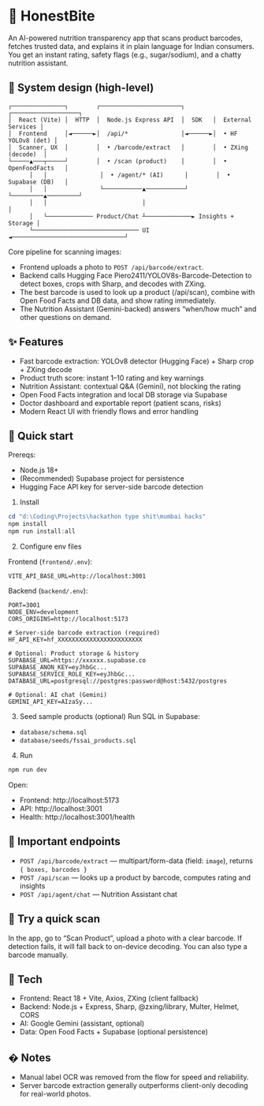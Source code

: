# 🥗 HonestBite

An AI-powered nutrition transparency app that scans product barcodes, fetches trusted data, and explains it in plain language for Indian consumers. You get an instant rating, safety flags (e.g., sugar/sodium), and a chatty nutrition assistant.

## 🧭 System design (high-level)

```
┌───────────────┐        ┌───────────────────────┐        ┌───────────────────┐
│  React (Vite) │  HTTP  │  Node.js Express API  │  SDK   │  External Services │
│  Frontend     │◄──────►│  /api/*               │◄──────►│  • HF YOLOv8 (det) │
│  Scanner, UX  │        │  • /barcode/extract   │        │  • ZXing (decode)  │
└─────▲───┬─────┘        │  • /scan (product)    │        │  • OpenFoodFacts   │
      │   │               │  • /agent/* (AI)      │        │  • Supabase (DB)   │
      │   │               └───────────▲───────────┘        └─────────▲─────────┘
      │   │                           │                                 │
      │   └───────────── Product/Chat ┴─────────────► Insights + Storage │
      └────────────────────────────── UI ◄────────────────────────────────┘
```

Core pipeline for scanning images:
- Frontend uploads a photo to `POST /api/barcode/extract`.
- Backend calls Hugging Face Piero2411/YOLOV8s-Barcode-Detection to detect boxes, crops with Sharp, and decodes with ZXing.
- The best barcode is used to look up a product (/api/scan), combine with Open Food Facts and DB data, and show rating immediately.
- The Nutrition Assistant (Gemini-backed) answers “when/how much” and other questions on demand.

## ✨ Features

- Fast barcode extraction: YOLOv8 detector (Hugging Face) + Sharp crop + ZXing decode
- Product truth score: instant 1–10 rating and key warnings
- Nutrition Assistant: contextual Q&A (Gemini), not blocking the rating
- Open Food Facts integration and local DB storage via Supabase
- Doctor dashboard and exportable report (patient scans, risks)
- Modern React UI with friendly flows and error handling

## 🚀 Quick start

Prereqs:
- Node.js 18+
- (Recommended) Supabase project for persistence
- Hugging Face API key for server-side barcode detection

1) Install
```powershell
cd "d:\Coding\Projects\hackathon type shit\mumbai hacks"
npm install
npm run install:all
```

2) Configure env files

Frontend (`frontend/.env`):
```env
VITE_API_BASE_URL=http://localhost:3001
```

Backend (`backend/.env`):
```env
PORT=3001
NODE_ENV=development
CORS_ORIGINS=http://localhost:5173

# Server-side barcode extraction (required)
HF_API_KEY=hf_XXXXXXXXXXXXXXXXXXXXXXXX

# Optional: Product storage & history
SUPABASE_URL=https://xxxxxx.supabase.co
SUPABASE_ANON_KEY=eyJhbGc...
SUPABASE_SERVICE_ROLE_KEY=eyJhbGc...
DATABASE_URL=postgresql://postgres:password@host:5432/postgres

# Optional: AI chat (Gemini)
GEMINI_API_KEY=AIzaSy...
```

3) Seed sample products (optional)
Run SQL in Supabase:
- `database/schema.sql`
- `database/seeds/fssai_products.sql`

4) Run
```powershell
npm run dev
```

Open:
- Frontend: http://localhost:5173
- API:      http://localhost:3001
- Health:   http://localhost:3001/health

## 🔌 Important endpoints

- `POST /api/barcode/extract` — multipart/form-data (field: `image`), returns `{ boxes, barcodes }`
- `POST /api/scan` — looks up a product by barcode, computes rating and insights
- `POST /api/agent/chat` — Nutrition Assistant chat

## 🧪 Try a quick scan

In the app, go to “Scan Product”, upload a photo with a clear barcode. If detection fails, it will fall back to on-device decoding. You can also type a barcode manually.

## 🧰 Tech

- Frontend: React 18 + Vite, Axios, ZXing (client fallback)
- Backend: Node.js + Express, Sharp, @zxing/library, Multer, Helmet, CORS
- AI: Google Gemini (assistant, optional)
- Data: Open Food Facts + Supabase (optional persistence)

## � Notes

- Manual label OCR was removed from the flow for speed and reliability.
- Server barcode extraction generally outperforms client-only decoding for real-world photos.


